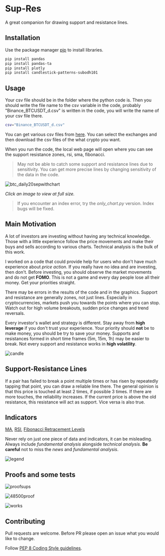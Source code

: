 # Sup-Res

A great companion for drawing support and resistance lines.

## Installation

Use the package manager [pip](https://pip.pypa.io/en/stable/) to install libraries.

```bash
pip install pandas
pip install pandas-ta
pip install plotly
pip install candlestick-patterns-subodh101
```

## Usage

Your csv file should be in the folder where the python code is. Then you should write the file name to the csv variable in the code, probably "Binance_BTCUSDT_d.csv" is written in the code, you will write the name of your csv file there.

````bash
csv="Binance_BTCUSDT_d.csv"
````
You can get various csv files from [here](https://www.cryptodatadownload.com/data/). You can select the exchanges and then download the csv files of the what crypto you want.

When you run the code, the local web page will open where you can see the support resistance zones, rsi, sma, fibonacci.

>May not be able to catch some support and resistance lines due to sensitivity. You can get more precise lines by changing sensitivity of the data in the code. 

![btc_daily20sepwithchart](https://user-images.githubusercontent.com/32988819/133991640-b20ac4c8-f4be-4af7-a279-5118a5b490b5.png)

_Click an image to view at full size._

>If you encounter an index error, try the *only_chart.py* version. Index bugs will be fixed.
## Main Motivation
A lot of investors are investing without having any technical knowledge. Those with a little experience follow the price movements and make their buys and sells according to various charts. Technical analysis is the bulk of this work. 

I worked on a code that could provide help for users who don't have much experience about _price action_. If you really have no idea and are investing, then don't. Before investing, you should observe the market movements and do not get **FOMO**. This is not a game and every day people lose all their money. Get your priorities straight.

There may be errors in the results of the code and in the graphics. Support and resistance are generally zones, not just lines. Especially in cryptocurrencies, markets push you towards the points where you can stop. Watch out for high volume breakouts, sudden price changes and trend reversals.

Every investor's wallet and strategy is different. Stay away from **high leverage** if you don't trust your experience. Your priority should **not** be to make money, you should be try to save your money. 
Supports and resistances formed in short time frames (5m, 15m, 1h) may be easier to break. Not every support and resistance works in **high volatility**. 

![candle](https://user-images.githubusercontent.com/32988819/131737076-f52ac75e-1f4d-4d79-b14c-61a81ee8ecfe.png)


## Support-Resistance Lines
If a pair has failed to break a point multiple times or has risen by repeatedly tapping that point, you can draw a reliable line there. The general opinion is that this price is touched at least 2 times, if possible 3 times. If there are more touches, the reliability increases. 
If the current price is above the old resistance, this resistance will act as support. Vice versa is also true. 
## Indicators
[MA](https://www.investopedia.com/terms/m/movingaverage.asp), 
[RSI](https://www.investopedia.com/terms/r/rsi.asp), [Fibonacci Retracement Levels](https://www.investopedia.com/terms/f/fibonacciretracement.asp)

Never rely on just one piece of data and indicators, it can be misleading. Always include _fundamental analysis_ alongside _technical analysis_. **Be careful** not to miss the _news_ and _fundamental analysis_. 

![legend](https://user-images.githubusercontent.com/32988819/131736679-16f3b6c7-7a63-474d-a776-c9e24d8467f1.png)

## Proofs and some tests
![proofsups](https://user-images.githubusercontent.com/32988819/134022109-31c46da5-f1d3-4865-990e-91dd2fd75367.png)

![48500proof](https://user-images.githubusercontent.com/32988819/133648941-de7f0b2d-0780-4a11-8e6f-98d06b1f6ad1.png)

![works](https://user-images.githubusercontent.com/32988819/133649195-6645e31b-1736-4076-ba26-385063d4915e.png)

## Contributing
Pull requests are welcome. Before PR please open an issue what you would like to change.

Follow [PEP 8 Coding Style guidelines](https://www.python.org/dev/peps/pep-0008/).

